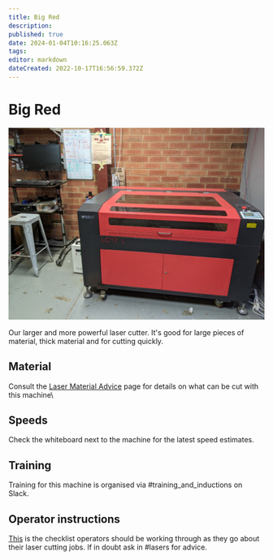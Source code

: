 ```yaml
---
title: Big Red
description: 
published: true
date: 2024-01-04T10:16:25.063Z
tags: 
editor: markdown
dateCreated: 2022-10-17T16:56:59.372Z
---
```


# Big Red

![big_red_photo.jpg](/tools/lasers/big_red_photo.jpg)

Our larger and more powerful laser cutter. It's good for large pieces of material, thick material and for cutting quickly.

## Material

Consult the [Laser Material Advice](/tools/lasers/materials) page for details on what can be cut with this machine\

## Speeds

Check the whiteboard next to the machine for the latest speed estimates.

## Training

Training for this machine is organised via #training_and_inductions on Slack.

## Operator instructions

[This](/tools/lasers/operation) is the checklist operators should be working through as they go about their laser cutting jobs. If in doubt ask in #lasers for advice.

